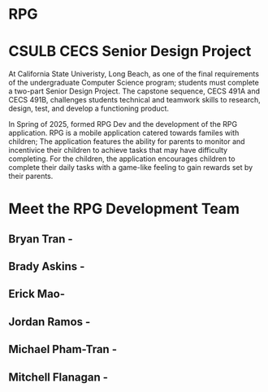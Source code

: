 # RPG
# CSULB CECS Senior Design Project
At California State Univeristy, Long Beach, as one of the final requirements of the undergraduate Computer Science program; students must complete a two-part Senior Design Project. The capstone sequence, CECS 491A and CECS 491B, challenges students technical and teamwork skills to research, design, test, and develop a functioning product. 

In Spring of 2025, formed RPG Dev and the development of the RPG application. RPG is a mobile application catered towards familes with children; The application features the ability for parents to monitor and incentivice their children to achieve tasks that may have difficulty completing. For the children, the application encourages children to complete their daily tasks with a game-like feeling to gain rewards set by their parents.

# Meet the RPG Development Team 
## Bryan Tran - 
## Brady Askins - 
## Erick Mao- 
## Jordan Ramos - 
## Michael Pham-Tran - 
## Mitchell Flanagan - 

